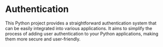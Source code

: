 # Authentication
This Python project provides a straightforward authentication system that can be easily integrated into various applications. It aims to simplify the process of adding user authentication to your Python applications, making them more secure and user-friendly.
